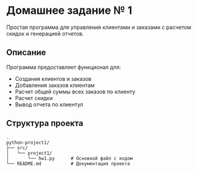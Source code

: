 # Домашнее задание № 1

Простая программа для управления клиентами и заказами с расчетом скидок и генерацией отчетов.

## Описание

Программа предоставляет функционал для:
- Создания клиентов и заказов
- Добавления заказов клиентам
- Расчет общей суммы всех заказов по клиенту
- Расчет скидки
- Вывод отчета по клиентул

## Структура проекта
```plaintext
.
python-project1/
├── src/
│   └── project1/
│       └── hw1.py      # Основной файл с кодом
└── README.md           # Документация проекта
```